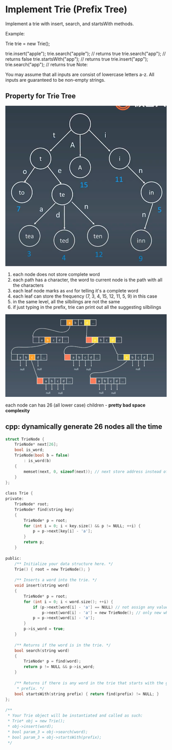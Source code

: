 # Implement Trie (Prefix Tree)

Implement a trie with insert, search, and startsWith methods.

Example:

Trie trie = new Trie();

trie.insert("apple");
trie.search("apple");   // returns true
trie.search("app");     // returns false
trie.startsWith("app"); // returns true
trie.insert("app");   
trie.search("app");     // returns true
Note:

You may assume that all inputs are consist of lowercase letters a-z.
All inputs are guaranteed to be non-empty strings.

## Property for Trie Tree

![Screen Shot 2020-04-25 at 6.16.08 PM.png](resources/1BDFAC75203D6103ED7BDA046708027C.png)

1. each node does not store complete word
2. each path has a character, the word to current node is the path with all the characters
3. each leaf node marks as `end` for telling it's a complete word
4. each leaf can store the frequency (7, 3, 4, 15, 12, 11, 5, 9) in this case
5. in the same level, all the silbilings are not the same
6. if just typing in the prefix, trie can print out all the suggesting silbilings

![Screen Shot 2020-04-25 at 6.22.03 PM.png](resources/53E2049F8A91A184083AB85827B4396D.png)

each node can has 26 (all lower case) children - **pretty bad space complexity**

## cpp: dynamically generate 26 nodes all the time

```c
struct TrieNode {
    TrieNode* next[26];
    bool is_word;
    TrieNode(bool b = false)
        : is_word(b)
    {
        memset(next, 0, sizeof(next)); // next store address instead of the value itself
    }
};

class Trie {
private:
    TrieNode* root;
    TrieNode* find(string key)
    {
        TrieNode* p = root;
        for (int i = 0; i < key.size() && p != NULL; ++i) {
            p = p->next[key[i] - 'a'];
        }
        return p;
    }

public:
    /** Initialize your data structure here. */
    Trie() { root = new TrieNode(); }

    /** Inserts a word into the trie. */
    void insert(string word)
    {
        TrieNode* p = root;
        for (int i = 0; i < word.size(); ++i) {
            if (p->next[word[i] - 'a'] == NULL) // not assign any value yet
                p->next[word[i] - 'a'] = new TrieNode(); // only new when 
            p = p->next[word[i] - 'a'];
        }
        p->is_word = true;
    }

    /** Returns if the word is in the trie. */
    bool search(string word)
    {
        TrieNode* p = find(word);
        return p != NULL && p->is_word;
    }

    /** Returns if there is any word in the trie that starts with the given
     * prefix. */
    bool startsWith(string prefix) { return find(prefix) != NULL; }
};

/**
 * Your Trie object will be instantiated and called as such:
 * Trie* obj = new Trie();
 * obj->insert(word);
 * bool param_3 = obj->search(word);
 * bool param_3 = obj->startsWith(prefix);
 */

```